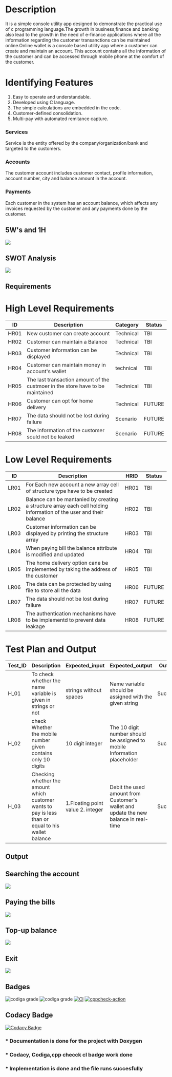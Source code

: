 # Description
It is a simple console utility app designed to demonstrate the practical use of c programming language.The growth in business,finance and banking also lead to the growth in the need of e-finance applications where all the information regarding the customer transanctions can be maintained online.Online wallet is a console based utility app where a customer can create and maintain an account. This account contains all the information of the customer and can be accessed through mobile phone at the comfort of the customer.

# Identifying Features

1. Easy to operate and understandable.
2. Developed using C language.
3. The simple calculations are embedded in the code.
4. Customer-defined consolidation.
5. Multi-pay with automated remitance capture.
       
### Services
Service is the entity offered by the company/organization/bank and targeted to the customers.

### Accounts
The customer account includes customer contact, profile information, account number, city and balance amount in the account.

### Payments
Each customer in the system has an account balance, which affects any invoices requested by the customer and any payments done by the customer.

## 5W's and 1H
![](/6_ImagesAndVideos/5W's%20and%201H.jpg)
  
## SWOT Analysis
![](/6_ImagesAndVideos/SWOT%20Analysis.jpg)
  
## Requirements
  
# High Level Requirements
 
| ID |                               Description                                     | Category|Status|
|----|-------------------------------------------------------------------------------|---------|------|
|HR01| New customer can create account                                               |Technical| TBI  |
|HR02| Customer can maintain a Balance                                               |Technical| TBI  |
|HR03| Customer information can be displayed                                         |Technical| TBI  |
|HR04| Customer can maintain money in account's wallet                               |technical| TBI  |
|HR05| The last transaction amount of the custmoer in the store have to be maintained|Technical| TBI  |
|HR06| Customer can opt for home delivery                                            |Technical|FUTURE|
|HR07| The data should not be lost during failure                                    |Scenario |FUTURE|
|HR08| The information of the customer sould not be leaked                           |Scenario |FUTURE|
    
# Low Level Requirements
  
| ID |                               Description                                                                        |HRID|Status|
|----|------------------------------------------------------------------------------------------------------------------|----|------|
|LR01| For Each new account a new array cell of structure type have to be created                                       |HR01| TBI  |
|LR02|Balance can be mantanied by creating a structure array each cell holding information of the user and their balance|HR02| TBI  |
|LR03| Customer information can be displayed by printing the structure array                                            |HR03| TBI  |
|LR04| When paying bill the balance attribute is modified and updated                                                   |HR04| TBI  |
|LR05| The home delivery option cane be implemented by taking the address of the customer                               |HR05| TBI  |
|LR06| The data can be protected by using file to store all the data                                                    |HR06|FUTURE|
|LR07| The data should not be lost during failure                                                                       |HR07|FUTURE|
|LR08| The authentication mechanisms have to be implementd to prevent data leakage                                      |HR08|FUTURE|

#  Test Plan and Output

|Test_ID|Description|Expected_input|Expected_output|Output|
|-------|-----------|--------------|---------------|------|
|H_01|To check whether the name variable is given in strings or not|strings without spaces|Name variable should be assigned with the given string|Success|
|H_02|check Whether the mobile number given contains only 10 digits|10 digit integer|The 10 digit number should be assigned to mobile Information placeholder|Success|
|H_03|Checking whether the amount which customer wants to pay is less than or equal to his wallet balance|1.Floating point value 2. integer|Debit the used amount from Customer's wallet and update the new balance in real-time|Success|

## Output

## Searching the account
![](/6_ImagesAndVideos/Searching%20the%20account.jpeg)
## Paying the bills
![](/6_ImagesAndVideos/Paying%20the%20bills.jpeg)
## Top-up balance
![](/6_ImagesAndVideos/Top-up%20Balance.jpeg)
## Exit
![](/6_ImagesAndVideos/Exit.jpeg)

## Badges
![codiga grade](https://api.codiga.io/project/31812/score/svg)
![codiga grade](https://api.codiga.io/project/31812/status/svg)
[![CI](https://github.com/ShaileshJayaprakash/M1_ProjectGoal_-UTIL-/actions/workflows/build.yml/badge.svg)](https://github.com/ShaileshJayaprakash/M1_ProjectGoal_-UTIL-/actions/workflows/build.yml)
[![cppcheck-action](https://github.com/ShaileshJayaprakash/M1_ProjectGoal_-UTIL-/actions/workflows/cppcheck.yml/badge.svg)](https://github.com/ShaileshJayaprakash/M1_ProjectGoal_-UTIL-/actions/workflows/cppcheck.yml)

## Codacy Badge
[![Codacy Badge](https://app.codacy.com/project/badge/Grade/ccd2f3bbff69441c98c374ed508ec0e5)](https://www.codacy.com/gh/ShaileshJayaprakash/M1_ProjectGoal_-UTIL-/dashboard?utm_source=github.com&amp;utm_medium=referral&amp;utm_content=ShaileshJayaprakash/M1_ProjectGoal_-UTIL-&amp;utm_campaign=Badge_Grade)



### * Documentation is done for the project with Doxygen
### * Codacy, Codiga,cpp checck cl badge work done
### * Implementation is done and the file runs succesfully

